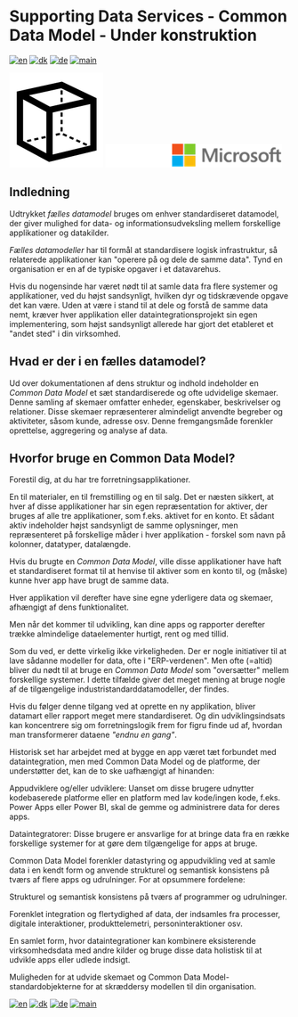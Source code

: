 # Supporting Data Services - Common Data Model - Under konstruktion

[![en](https://img.shields.io/badge/lang-en-red.svg)](CommonDataModel.md)
[![dk](https://img.shields.io/badge/lang-dk-green.svg)](CommonDataModel-da.md)
[![de](https://img.shields.io/badge/lang-de-yellow.svg)](CommonDataModel-de.md)
[![main](https://img.shields.io/badge/main-document-blue.svg)](../../README.md)

![CMD](../../images/DataModel.png) ![microsoft](../../images/microsoft.png)

## Indledning

Udtrykket *fælles datamodel* bruges om enhver standardiseret datamodel, der giver mulighed for data- og informationsudveksling mellem forskellige applikationer og datakilder. 

*Fælles datamodeller* har til formål at standardisere logisk infrastruktur, så relaterede applikationer kan "operere på og dele de samme data".
Tynd en organisation er en af de typiske opgaver i et datavarehus.

Hvis du nogensinde har været nødt til at samle data fra flere systemer og applikationer, ved du højst sandsynligt, hvilken dyr og tidskrævende opgave det kan være.
Uden at være i stand til at dele og forstå de samme data nemt, kræver hver applikation eller dataintegrationsprojekt sin egen implementering, som højst sandsynligt allerede har gjort det 
etableret et "andet sted" i din virksomhed.

## Hvad er der i en fælles datamodel?

Ud over dokumentationen af dens struktur og indhold indeholder en *Common Data Model* et sæt standardiserede og ofte udvidelige skemaer. Denne samling af skemaer omfatter enheder,
egenskaber, beskrivelser og relationer. Disse skemaer repræsenterer almindeligt anvendte begreber og aktiviteter, såsom kunde, adresse osv. 
Denne fremgangsmåde forenkler oprettelse, aggregering og analyse af data.

## Hvorfor bruge en Common Data Model?

Forestil dig, at du har tre forretningsapplikationer.

En til materialer, en til fremstilling og en til salg. Det er næsten sikkert, at hver af disse applikationer har sin egen repræsentation for aktiver, der bruges af alle tre applikationer, som f.eks.
aktivet for en konto. Et sådant aktiv indeholder højst sandsynligt de samme oplysninger, men repræsenteret på forskellige måder i hver applikation - forskel som navn på kolonner, datatyper, datalængde.

Hvis du brugte en *Common Data Model*, ville disse applikationer have haft et standardiseret format til at henvise til aktiver som en konto til, og (måske) kunne hver app have brugt de samme data.

Hver applikation vil derefter have sine egne yderligere data og skemaer, afhængigt af dens funktionalitet. 

Men når det kommer til udvikling, kan dine apps og rapporter derefter trække almindelige dataelementer hurtigt, rent og med tillid.

Som du ved, er dette virkelig ikke virkeligheden. Der er nogle initiativer til at lave sådanne modeller for data, ofte i "ERP-verdenen". Men ofte (=altid) bliver du nødt til at bruge en *Common Data Model*
som "oversætter" mellem forskellige systemer. I dette tilfælde giver det meget mening at bruge nogle af de tilgængelige industristandarddatamodeller, der findes.

Hvis du følger denne tilgang ved at oprette en ny applikation, bliver datamart eller rapport meget mere standardiseret. Og din udviklingsindsats kan koncentrere sig om forretningslogik frem for
figru finde ud af, hvordan man transformerer dataene *"endnu en gang"*.

Historisk set har arbejdet med at bygge en app været tæt forbundet med dataintegration, men med Common Data Model og de platforme, der understøtter det, kan de to ske uafhængigt af hinanden:

Appudviklere og/eller udviklere: Uanset om disse brugere udnytter kodebaserede platforme eller en platform med lav kode/ingen kode, f.eks. Power Apps eller Power BI, skal de gemme og administrere data for deres apps.

Dataintegratorer: Disse brugere er ansvarlige for at bringe data fra en række forskellige systemer for at gøre dem tilgængelige for apps at bruge.

Common Data Model forenkler datastyring og appudvikling ved at samle data i en kendt form og anvende strukturel og semantisk konsistens på tværs af flere apps og udrulninger. For at opsummere fordelene:

Strukturel og semantisk konsistens på tværs af programmer og udrulninger.

Forenklet integration og flertydighed af data, der indsamles fra processer, digitale interaktioner, produkttelemetri, personinteraktioner osv.

En samlet form, hvor dataintegrationer kan kombinere eksisterende virksomhedsdata med andre kilder og bruge disse data holistisk til at udvikle apps eller udlede indsigt.

Muligheden for at udvide skemaet og Common Data Model-standardobjekterne for at skræddersy modellen til din organisation.

[![en](https://img.shields.io/badge/lang-en-red.svg)](CommonDataModel.md)
[![dk](https://img.shields.io/badge/lang-dk-green.svg)](CommonDataModel-da.md)
[![de](https://img.shields.io/badge/lang-de-yellow.svg)](CommonDataModel-de.md)
[![main](https://img.shields.io/badge/main-document-blue.svg)](../../README.md)

